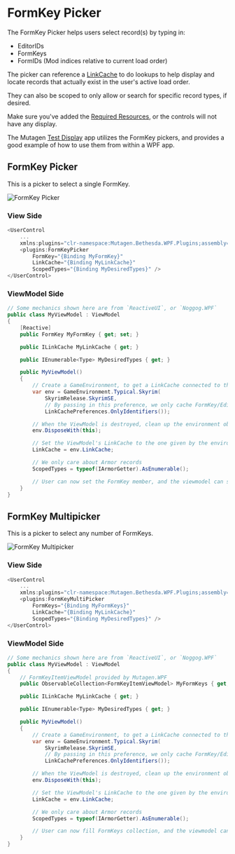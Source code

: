 # FormKey Picker
The FormKey Picker helps users select record(s) by typing in:
- EditorIDs
- FormKeys
- FormIDs (Mod indices relative to current load order)

The picker can reference a [LinkCache](../linkcache/index.md) to do lookups to help display and locate records that actually exist in the user's active load order.

They can also be scoped to only allow or search for specific record types, if desired.

Make sure you've added the [Required Resources](Adding-Required-Resources.md), or the controls will not have any display.

The Mutagen [Test Display](https://github.com/Mutagen-Modding/Mutagen/tree/release/Mutagen.Bethesda.WPF.TestDisplay) app utilizes the FormKey pickers, and provides a good example of how to use them from within a WPF app.

## FormKey Picker
This is a picker to select a single FormKey.

![FormKey Picker](https://i.imgur.com/gtlg5Md.gif)

### View Side
```cs
<UserControl
    ...
    xmlns:plugins="clr-namespace:Mutagen.Bethesda.WPF.Plugins;assembly=Mutagen.Bethesda.WPF" >
    <plugins:FormKeyPicker 
        FormKey="{Binding MyFormKey}"
        LinkCache="{Binding MyLinkCache}"
        ScopedTypes="{Binding MyDesiredTypes}" />
</UserControl>
```

### ViewModel Side
```cs
// Some mechanics shown here are from `ReactiveUI`, or `Noggog.WPF`
public class MyViewModel : ViewModel
{
    [Reactive]
    public FormKey MyFormKey { get; set; }

    public ILinkCache MyLinkCache { get; }

    public IEnumerable<Type> MyDesiredTypes { get; }

    public MyViewModel()
    {
        // Create a GameEnvironment, to get a LinkCache connected to the current users' setup
        var env = GameEnvironment.Typical.Skyrim(
            SkyrimRelease.SkyrimSE, 
            // By passing in this preference, we only cache FormKey/EditorID info, keeping memory usage down
            LinkCachePreferences.OnlyIdentifiers());

        // When the ViewModel is destroyed, clean up the environment object.  Good practice
        env.DisposeWith(this);

        // Set the ViewModel's LinkCache to the one given by the environment
        LinkCache = env.LinkCache;

        // We only care about Armor records
        ScopedTypes = typeof(IArmorGetter).AsEnumerable();

        // User can now set the FormKey member, and the viewmodel can see the results
    }
}
```

## FormKey Multipicker
This is a picker to select any number of FormKeys.

![FormKey Multipicker](https://i.imgur.com/PlVXxu5.gif)

### View Side
```cs
<UserControl
    ...
    xmlns:plugins="clr-namespace:Mutagen.Bethesda.WPF.Plugins;assembly=Mutagen.Bethesda.WPF" >
    <plugins:FormKeyMultiPicker
        FormKeys="{Binding MyFormKeys}"
        LinkCache="{Binding MyLinkCache}"
        ScopedTypes="{Binding MyDesiredTypes}" />
</UserControl>
```

### ViewModel Side
```cs
// Some mechanics shown here are from `ReactiveUI`, or `Noggog.WPF`
public class MyViewModel : ViewModel
{
    // FormKeyItemViewModel provided by Mutagen.WPF
    public ObservableCollection<FormKeyItemViewModel> MyFormKeys { get; } = new();

    public ILinkCache MyLinkCache { get; }

    public IEnumerable<Type> MyDesiredTypes { get; }

    public MyViewModel()
    {
        // Create a GameEnvironment, to get a LinkCache connected to the current users' setup
        var env = GameEnvironment.Typical.Skyrim(
            SkyrimRelease.SkyrimSE, 
            // By passing in this preference, we only cache FormKey/EditorID info, keeping memory usage down
            LinkCachePreferences.OnlyIdentifiers());

        // When the ViewModel is destroyed, clean up the environment object.  Good practice
        env.DisposeWith(this);

        // Set the ViewModel's LinkCache to the one given by the environment
        LinkCache = env.LinkCache;

        // We only care about Armor records
        ScopedTypes = typeof(IArmorGetter).AsEnumerable();

        // User can now fill FormKeys collection, and the viewmodel can see the results
    }
}
```

